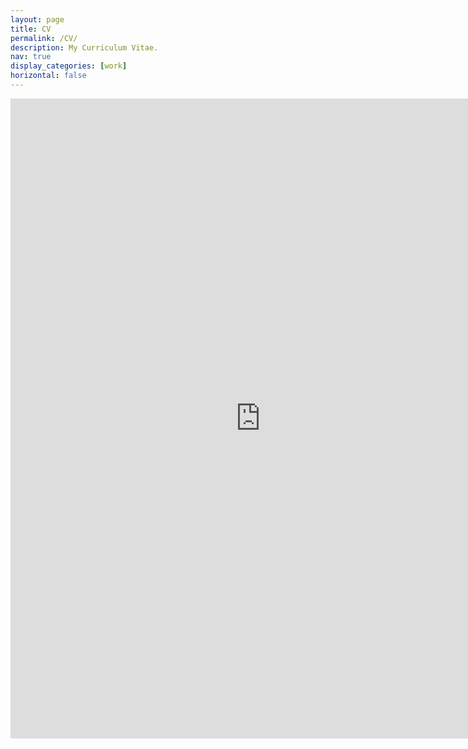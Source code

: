 ```yaml
---
layout: page
title: CV
permalink: /CV/
description: My Curriculum Vitae.
nav: true
display_categories: [work]
horizontal: false
---
```



<iframe src="https://docs.google.com/gview?url=https://github.com/hazevedosa/hazevedosa.github.io/raw/master/assets/pdf/CV-Hebert_Azevedo_Sa_May2021.pdf&embedded=true" style="width:800px; height:1024px;" frameborder="0"></iframe>